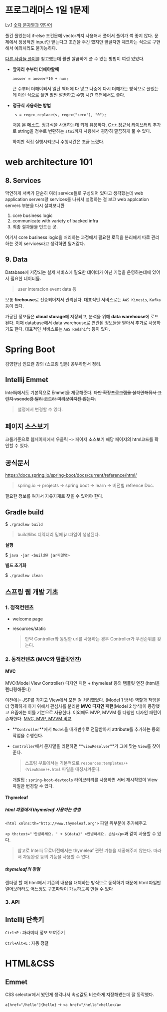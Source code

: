 # 프로그래머스 1일 1문제

Lv.1 [숫자 문자열과 영단어](https://programmers.co.kr/learn/courses/30/lessons/81301)

풀긴 풀었는데 if-else 조건문에 vector까지 사용해서 풀어서 풀이가 썩 좋지 않다.
문제에서 정상적인 input만 받는다고 조건을 주긴 했지만 앞글자만 체크하는 식으로 구현해서 예외처리도 불가능하다.

[다른 사람들 풀이](https://programmers.co.kr/learn/courses/30/lessons/81301/solution_groups?language=cpp&type=all)를 참고했는데 훨씬 깔끔하게 풀 수 있는 방법이 여럿 있었다.

* **앞자리 수부터 더해야할때**

  ```
  answer = answer*10 + num;
  ```

  큰 수부터 더해야되서 일단 벡터에 다 넣고 나중에 다시 더해가는 방식으로 풀었는데
  이런 식으로 풀면 훨씬 깔끔하고 수행 시간 측면에서도 좋다.

* **정규식 사용하는 방법**

  ```
   s = regex_replace(s, regex("zero"), "0");
  ```

  처음 본 메소드. 정규식을 사용하는데 되게 유용하다. [C++ 정규식 라이브러리](https://modoocode.com/303)
  추가로 string을 정수로 변환하는 `stoi`까지 사용해서 굉장히 깔끔하게 풀 수 있다.

  하지만 직접 실행시켜보니 수행시간은 조금 느렸다.



# web architecture 101

## 8. Services

막연하게 서버가 단순히 여러 service들로 구성되어 있다고 생각했는데 web application servers랑 services를 나눠서 설명하는 걸 보고 web applcation servers 부분을 다시 살펴보니깐

1. core business logic
2. communicate with variety of backed infra
3. 최종 결과물을 만드는 곳.

여기서 core business logic을 처리하는 과정에서 필요한 로직을 분리해서 따로 관리하는 것이 services라고 생각하면 될거같다.

## 9. Data

Database에 저장되는 실제 서비스에 필요한 데이터가 아닌 기업을 운영하는데에 있어서 필요한 데이터들.

> user interacion event data 등 

보통 **firehouse**로 전송되어져서 관리된다.
대표적인 서비스로는 `AWS Kinesis`, `Kafka` 등이 있다.

가공된 정보들은 **cloud storage**에 저장되고, 분석을 위해 **data warehouse**에 로드된다. 이때 database에서 data warehouse로 연관된 정보들을 받아서 추가로 사용하기도 한다.
대표적인 서비스로는 `AWS Redshift` 등이 있다.



# Spring Boot

김영한님 인프런 강의 (스프링 입문) 공부하면서 정리.

## Intellij Emmet

Intellij에서도 기본적으로 Emmet을 제공해준다.
~~다만 확장프로그램을 설치안해줘서 그런지 vscode랑 달리 코드라 미리보여지진 않는다.~~

> 설정에서 변경할 수 있다.

## 페이지 소스보기

크롬기준으로 웹페이지에서 우클릭 -> 페이지 소스보기
해당 페이지의 html코드를 확인할 수 있다.

## 공식문서

https://docs.spring.io/spring-boot/docs/current/reference/html/

> spring.io -> projects -> spring boot -> learn -> 버전별 refrence Doc.

필요한 정보를 여기서 자유자재로 찾을 수 있어야 한다.

## Gradle build

$ `./gradlew build`

> build/libs 디렉터리 밑에 jar파일이 생성된다.

**실행**

$ `java -jar <build된 jar파일명>`

**빌드 초기화**

$ `./gradlew clean`



##  스프링 웹 개발 기초

### 1. 정적컨텐츠

* welcome page

* resources/static

  > 만약 Controller와 동일한 url를 사용하는 경우 Controller가 우선순위를 갖는다.

### 2. 동적컨텐츠 (MVC와 템플릿엔진)

#### MVC

MVC(Model View Controller) 디자인 패턴 + thymeleaf 등의 템플릿 엔진 (html을 렌더링해준다)

이전에는 JSP를 가지고 View에서 모든 걸 처리했었다. (Model 1 방식)
역할과 책임을 더 명확하게 하기 위해서 관심사를 분리한 **MVC 디자인 패턴**(Model 2 방식)이 등장했고 요즘에는 이를 기본으로 사용한다.
이외에도 MVP, MVVM 등 다양한 디자인 패턴이 존재한다. [MVC, MVP, MVVM 비교](https://beomy.tistory.com/43)

* **`Controller`**에서 `Model`을 매개변수로 전달받아서 attribute를 추가하는 등의 작업을 수행한다.

* `Controller`에서 문자열을 리턴하면 **`viewResolver`**가 그에 맞는 `View`를 찾아준다.

  > 스프링 부트에서는 기본적으로 `resources:templates/+(ViewName)+.html` 파일을 매칭시켜준다.

  개발팁 : `spring-boot-devtools` 라이브러리를 사용하면 서버 재시작없이 View 파일만 변경할 수 있다.

#### Thymeleaf

##### html 파일에서 thymeleaf 사용하는 방법

`<html xmlns:th="http://www.thymeleaf.org">` 파일 위부분에 추가해주고

`<p th:text="'안녕하세요. ' + ${data}" >안녕하세요. 손님</p>`과 같이 사용할 수 있다.

> 참고로 Intellij 무료버전에서는 thymeleaf 관련 기능을 제공해주지 않는다. 따라서 자동완성 등의 기능을 사용할 수 없다.

##### thymeleaf의 장점

렌더링 할 때 html에서 기존의 내용을 대체하는 방식으로 동작하기 때문에
html 파일만 열어보더라도 어느정도 구조파악이 가능하도록 만들 수 있다

### 3. API



## Intellij 단축키

`Ctrl+P` : 파라미터 정보 보여주기

`Ctrl+Alt+L` : 자동 정렬







# HTML&CSS

## Emmet

CSS selector에서 봤던게 생각나서 속성값도 비슷하게 지정해봤는데 잘 동작했다.

`a[href="/hello"]{hello}` -> `<a href="/hello">hello</a>`

